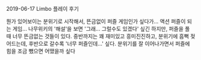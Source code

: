 
2019-06-17 Limbo 플레이 후기

 뭔가 있어보이는 분위기로 시작해서, 뜬금없이 퍼즐 게임인가 싶다가... 액션 퍼즐이 되는 게임... 나무위키의 '해설'을 보면 '그래... 그럴수도 있겠다' 싶긴 하지만, 퍼즐을 풀 때 너무 뜬금없는 것들이 있다. 중반까지는 꽤 재미있고 흥미진진하고, 분위기에 흠뻑 젖어드는데, 후반으로 갈수록 '너무 퍼즐인데...' 싶다. 분위기를 잘 이어나가면서 퍼즐에 힘을 조금 뺐으면 어땠을까 싶다

 
 